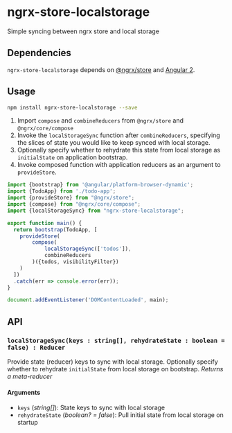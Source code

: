 # ngrx-store-localstorage
Simple syncing between ngrx store and local storage

## Dependencies
`ngrx-store-localstorage` depends on [@ngrx/store](https://github.com/ngrx/store) and [Angular 2](https://github.com/angular/angular).

## Usage
```bash
npm install ngrx-store-localstorage --save
```
1. Import `compose` and `combineReducers` from `@ngrx/store` and `@ngrx/core/compose`
2. Invoke the `localStorageSync` function after `combineReducers`, specifying the slices of state you would like to keep synced with local storage. 
3. Optionally specify whether to rehydrate this state from local storage as `initialState` on application bootstrap.
4. Invoke composed function with application reducers as an argument to `provideStore`. 

```ts
import {bootstrap} from '@angular/platform-browser-dynamic';
import {TodoApp} from './todo-app';
import {provideStore} from "@ngrx/store";
import {compose} from "@ngrx/core/compose";
import {localStorageSync} from "ngrx-store-localstorage";

export function main() {
  return bootstrap(TodoApp, [
    provideStore(
        compose(
            localStorageSync(['todos']),
            combineReducers
        )({todos, visibilityFilter})
    )
  ])
  .catch(err => console.error(err));
}

document.addEventListener('DOMContentLoaded', main);
```

## API
### `localStorageSync(keys : string[], rehydrateState : boolean = false) : Reducer`
Provide state (reducer) keys to sync with local storage. Optionally specify whether to rehydrate `initialState` from local storage on bootstrap.
*Returns a meta-reducer*

#### Arguments
* `keys` \(*string[]*): State keys to sync with local storage
* `rehydrateState` \(*boolean? = false*): Pull initial state from local storage on startup
